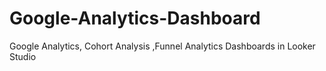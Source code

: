 # Google-Analytics-Dashboard
Google Analytics, Cohort Analysis ,Funnel Analytics Dashboards in Looker Studio
